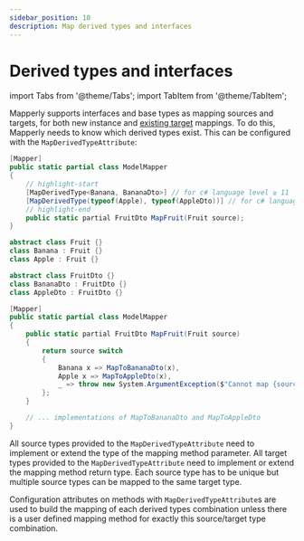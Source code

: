 ```yaml
---
sidebar_position: 10
description: Map derived types and interfaces
---
```


# Derived types and interfaces

import Tabs from '@theme/Tabs';
import TabItem from '@theme/TabItem';

Mapperly supports interfaces and base types as mapping sources and targets, for both new instance and [existing target](./existing-target.md) mappings.
To do this, Mapperly needs to know which derived types exist.
This can be configured with the `MapDerivedTypeAttribute`:

<Tabs>
  <TabItem value="declaration" label="Declaration" default>
  
  ```csharp
  [Mapper]
  public static partial class ModelMapper
  {
      // highlight-start
      [MapDerivedType<Banana, BananaDto>] // for c# language level ≥ 11
      [MapDerivedType(typeof(Apple), typeof(AppleDto))] // for c# language level < 11
      // highlight-end
      public static partial FruitDto MapFruit(Fruit source);
  }
  
  abstract class Fruit {}
  class Banana : Fruit {}
  class Apple : Fruit {}
  
  abstract class FruitDto {}
  class BananaDto : FruitDto {}
  class AppleDto : FruitDto {}
  ```
  
  </TabItem>
  <TabItem value="generated" label="Generated code" default>
  
  ```csharp
  [Mapper]
  public static partial class ModelMapper
  {
      public static partial FruitDto MapFruit(Fruit source)
      {
          return source switch
          {
              Banana x => MapToBananaDto(x),
              Apple x => MapToAppleDto(x),
              _ => throw new System.ArgumentException($"Cannot map {source.GetType()} to FruitDto as there is no known derived type mapping", nameof(source)),
          };
      }
  
      // ... implementations of MapToBananaDto and MapToAppleDto
  }
  ```
  
  </TabItem>
</Tabs>

All source types provided to the `MapDerivedTypeAttribute`
need to implement or extend the type of the mapping method parameter.
All target types provided to the `MapDerivedTypeAttribute`
need to implement or extend the mapping method return type.
Each source type has to be unique but multiple source types can be mapped to the same target type.

Configuration attributes on methods with `MapDerivedTypeAttribute`s are used to build
the mapping of each derived types combination unless there is a user defined mapping method for exactly
this source/target type combination.
